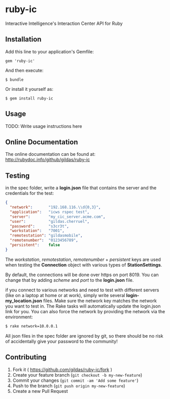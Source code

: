 ruby-ic
=======

Interactive Intelligence's Interaction Center API for Ruby

## Installation

Add this line to your application's Gemfile:

    gem 'ruby-ic'

And then execute:

    $ bundle

Or install it yourself as:

    $ gem install ruby-ic

## Usage

TODO: Write usage instructions here

## Online Documentation

The online documentation can be found at: http://rubydoc.info/github/gildas/ruby-ic

## Testing
in the spec folder, write a **login.json** file that contains the server and the credentials for the test:
```json
{
  "network":       "192.168.116.\\d{0,3}",
  "application":   "icws rspec test",
  "server":        "my_cic_server.acme.com",
  "user":          "gildas.cherruel",
  "password":      "s3cr3t",
  "workstation":   "7001",
  "remotestation": "gildasmobile",
  "remotenumber":  "0123456789",
  "persistent":    false
}
```
The _workstation_, _remotestation_, _remotenumber_ + _persistent_ keys are used when testing the **Connection** object
with various types of **StationSettings**.

By default, the connections will be done over https on port 8019.
You can change that by adding _scheme_ and _port_ to the **login.json** file.

if you connect to various networks and need to test with different servers (like on a laptop at home or at work),
simply write several **login-my_location.json** files. Make sure the network key matches the network you want to test in.
The Rake tasks will automatically update the login.json link for you.
You can also force the network by providing the network via the environment:

```bash
$ rake network=10.0.0.1
```

All json files in the spec folder are ignored by git,
so there should be no risk of accidentally give your password to the community!

## Contributing

1. Fork it ( https://github.com/gildas/ruby-ic/fork )
2. Create your feature branch (`git checkout -b my-new-feature`)
3. Commit your changes (`git commit -am 'Add some feature'`)
4. Push to the branch (`git push origin my-new-feature`)
5. Create a new Pull Request
